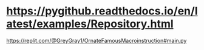 # https://pygithub.readthedocs.io/en/latest/examples/Repository.html

https://replit.com/@GreyGray1/OrnateFamousMacroinstruction#main.py
